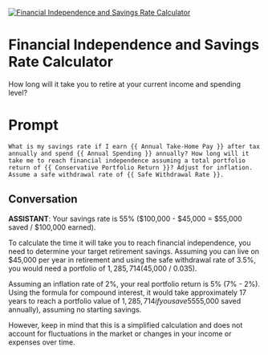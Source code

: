 
[![Financial Independence and Savings Rate Calculator](https://flow-prompt-covers.s3.us-west-1.amazonaws.com/icon/minimalist/mini_10.png)]()
# Financial Independence and Savings Rate Calculator 
How long will it take you to retire at your current income and spending level?

# Prompt

```
What is my savings rate if I earn {{ Annual Take-Home Pay }} after tax annually and spend {{ Annual Spending }} annually? How long will it take me to reach financial independence assuming a total portfolio return of {{ Conservative Portfolio Return }}? Adjust for inflation. Assume a safe withdrawal rate of {{ Safe Withdrawal Rate }}.
```

## Conversation

**ASSISTANT**: Your savings rate is 55% ($100,000 - $45,000 = $55,000 saved / $100,000 earned).



To calculate the time it will take you to reach financial independence, you need to determine your target retirement savings. Assuming you can live on $45,000 per year in retirement and using the safe withdrawal rate of 3.5%, you would need a portfolio of $1,285,714 ($45,000 / 0.035).



Assuming an inflation rate of 2%, your real portfolio return is 5% (7% - 2%). Using the formula for compound interest, it would take approximately 17 years to reach a portfolio value of $1,285,714 if you save 55% of your after-tax income each year ($55,000 saved annually), assuming no starting savings.



However, keep in mind that this is a simplified calculation and does not account for fluctuations in the market or changes in your income or expenses over time.


